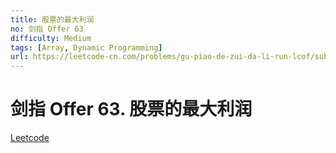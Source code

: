 ```yaml
---
title: 股票的最大利润
no: 剑指 Offer 63
difficulty: Medium
tags: [Array, Dynamic Programming]
url: https://leetcode-cn.com/problems/gu-piao-de-zui-da-li-run-lcof/submissions/
---
```


# 剑指 Offer 63. 股票的最大利润

[Leetcode](https://leetcode-cn.com/problems/gu-piao-de-zui-da-li-run-lcof/submissions/)

